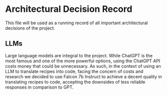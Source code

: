 # Architectural Decision Record

This file will be used as a running record of all important architectural decisions of the project.

## LLMs

Large language models are integral to the project. While ChatGPT is the most famous and one of the more powerful options, using the ChatGPT API costs money that could be unnecessary. As such, in the context of using an LLM to translate recipes into code, facing the concern of costs and research we decided to use Falcon 7b Instruct to achieve a decent quality in translating recipes to code, accepting the downsides of less reliable responses in comparison to GPT.
